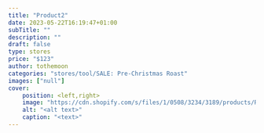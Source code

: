 ```yaml
---
title: "Product2"
date: 2023-05-22T16:19:47+01:00
subTitle: ""
description: ""
draft: false
type: stores
price: "$123"
author: tothemoon
categories: "stores/tool/SALE: Pre-Christmas Roast"
images: ["null"]
cover:
    position: <left,right>
    image: "https://cdn.shopify.com/s/files/1/0508/3234/3189/products/RubberSealLRSQ_1400x.jpg?v=1631382093"
    alt: "<alt text>"
    caption: "<text>"
---
```

